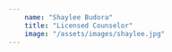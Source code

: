 ```yaml
---
    name: "Shaylee Budora"
    title: "Licensed Counselor"
    image: "/assets/images/shaylee.jpg"
---
```


